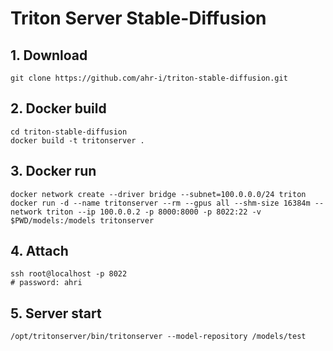 # Triton Server Stable-Diffusion

## 1. Download
```
git clone https://github.com/ahr-i/triton-stable-diffusion.git
```

## 2. Docker build
```
cd triton-stable-diffusion
docker build -t tritonserver .
```

## 3. Docker run
```
docker network create --driver bridge --subnet=100.0.0.0/24 triton
docker run -d --name tritonserver --rm --gpus all --shm-size 16384m --network triton --ip 100.0.0.2 -p 8000:8000 -p 8022:22 -v $PWD/models:/models tritonserver
```

## 4. Attach
```
ssh root@localhost -p 8022
# password: ahri
```

## 5. Server start
```
/opt/tritonserver/bin/tritonserver --model-repository /models/test
```
